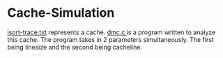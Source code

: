 # Cache-Simulation
[isort-trace.txt](https://github.com/adamalston/Cache-Simulation/blob/master/isort-trace.txt) represents a cache.
[dmc.c ](https://github.com/adamalston/Cache-Simulation/blob/master/dmc.c) is a program written to analyze this cache.
The program takes in 2 parameters simultaneously. The first being linesize and the second being cacheline.
